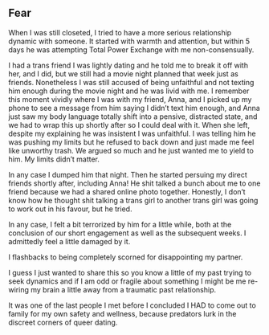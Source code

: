 ## Fear

When I was still closeted, I tried to have a more serious relationship dynamic with someone. It started with warmth and attention, but within 5 days he was attempting Total Power Exchange with me non-consensually.

I had a trans friend I was lightly dating and he told me to break it off with her, and I did, but we still had a movie night planned that week just as friends. Nonetheless I was still accused of being unfaithful and not texting him enough during the movie night and he was livid with me. I remember this moment vividly where I was with my friend, Anna, and I picked up my phone to see a message from him saying I didn’t text him enough, and Anna just saw my body language totally shift into a pensive, distracted state, and we had to wrap this up shortly after so I could deal with it. When she left, despite my explaining he was insistent I was unfaithful. I was telling him he was pushing my limits but he refused to back down and just made me feel like unworthy trash. We argued so much and he just wanted me to yield to him. My limits didn’t matter.

In any case I dumped him that night. Then he started persuing my direct friends shortly after, including Anna! He shit talked a bunch about me to one friend because we had a shared online photo together. Honestly, I don’t know how he thought shit talking a trans girl to another trans girl was going to work out in his favour, but he tried.

In any case, I felt a bit terrorized by him for a little while, both at the conclusion of our short engagement as well as the subsequent weeks. I admittedly feel a little damaged by it. 

I flashbacks to being completely scorned for disappointing my partner. 

I guess I just wanted to share this so you know a little of my past trying to seek dynamics and if I am odd or fragile about something I might be me re-wiring my brain a little away from a traumatic past relationship.

It was one of the last people I met before I concluded I HAD to come out to family for my own safety and wellness, because predators lurk in the discreet corners of queer dating.